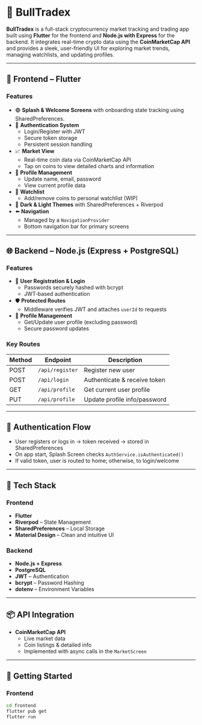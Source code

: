 # 🚀 BullTradex

**BullTradex** is a full-stack cryptocurrency market tracking and trading app built using **Flutter** for the frontend and **Node.js with Express** for the backend. It integrates real-time crypto data using the **CoinMarketCap API** and provides a sleek, user-friendly UI for exploring market trends, managing watchlists, and updating profiles.

---

## 📱 Frontend – Flutter

### Features
- 🟣 **Splash & Welcome Screens** with onboarding state tracking using SharedPreferences.
- 🔐 **Authentication System**
  - Login/Register with JWT
  - Secure token storage
  - Persistent session handling
- 📈 **Market View**
  - Real-time coin data via CoinMarketCap API
  - Tap on coins to view detailed charts and information
- 🧑 **Profile Management**
  - Update name, email, password
  - View current profile data
- 📂 **Watchlist**
  - Add/remove coins to personal watchlist (WIP)
- 🌙 **Dark & Light Themes** with SharedPreferences + Riverpod
- ⬅️ **Navigation**
  - Managed by a `NavigationProvider`
  - Bottom navigation bar for primary screens
---

## 🌐 Backend – Node.js (Express + PostgreSQL)

### Features
- 🧾 **User Registration & Login**
  - Passwords securely hashed with bcrypt
  - JWT-based authentication
- 🛡️ **Protected Routes**
  - Middleware verifies JWT and attaches `userId` to requests
- 👤 **Profile Management**
  - Get/Update user profile (excluding password)
  - Secure password updates

### Key Routes
| Method | Endpoint            | Description                     |
|--------|---------------------|---------------------------------|
| POST   | `/api/register`     | Register new user               |
| POST   | `/api/login`        | Authenticate & receive token    |
| GET    | `/api/profile`      | Get current user profile        |
| PUT    | `/api/profile`      | Update profile info/password    |

---

## 🔐 Authentication Flow

- User registers or logs in → token received → stored in SharedPreferences
- On app start, Splash Screen checks `AuthService.isAuthenticated()`
- If valid token, user is routed to home; otherwise, to login/welcome

---

## 🔧 Tech Stack

### Frontend
- **Flutter**
- **Riverpod** – State Management
- **SharedPreferences** – Local Storage
- **Material Design** – Clean and intuitive UI

### Backend
- **Node.js + Express**
- **PostgreSQL**
- **JWT** – Authentication
- **bcrypt** – Password Hashing
- **dotenv** – Environment Variables

---

## 📦 API Integration

- **CoinMarketCap API**
  - Live market data
  - Coin listings & detailed info
  - Implemented with async calls in the `MarketScreen`

---

## 🚀 Getting Started

### Frontend
```bash
cd frontend
flutter pub get
flutter run
